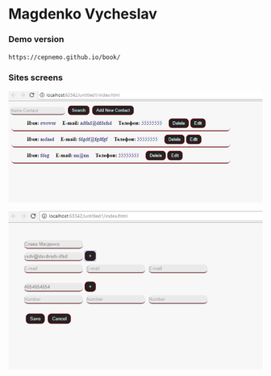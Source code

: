 # Magdenko Vycheslav

### Demo version
`https://cepnemo.github.io/book/`

### Sites screens 
![Alt text](shot/home.png?raw=true "Optional Title")

![Alt text](shot/addC.png?raw=true "Optional Title")
